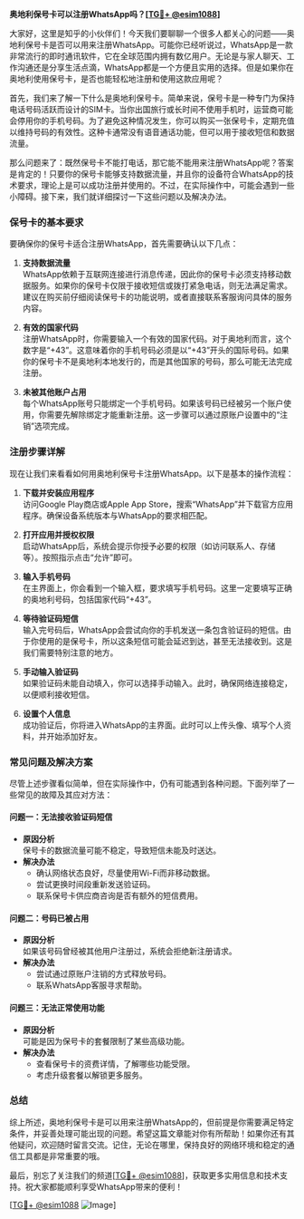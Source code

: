**奥地利保号卡可以注册WhatsApp吗？[[TG💪+ @esim1088](https://t.me/s/esim1088)]**

大家好，这里是知乎的小伙伴们！今天我们要聊聊一个很多人都关心的问题——奥地利保号卡是否可以用来注册WhatsApp。可能你已经听说过，WhatsApp是一款非常流行的即时通讯软件，它在全球范围内拥有数亿用户。无论是与家人聊天、工作沟通还是分享生活点滴，WhatsApp都是一个方便且实用的选择。但是如果你在奥地利使用保号卡，是否也能轻松地注册和使用这款应用呢？

首先，我们来了解一下什么是奥地利保号卡。简单来说，保号卡是一种专门为保持电话号码活跃而设计的SIM卡。当你出国旅行或长时间不使用手机时，运营商可能会停用你的手机号码。为了避免这种情况发生，你可以购买一张保号卡，定期充值以维持号码的有效性。这种卡通常没有语音通话功能，但可以用于接收短信和数据流量。

那么问题来了：既然保号卡不能打电话，那它能不能用来注册WhatsApp呢？答案是肯定的！只要你的保号卡能够支持数据流量，并且你的设备符合WhatsApp的技术要求，理论上是可以成功注册并使用的。不过，在实际操作中，可能会遇到一些小障碍。接下来，我们就详细探讨一下这些问题以及解决办法。

### **保号卡的基本要求**
要确保你的保号卡适合注册WhatsApp，首先需要确认以下几点：

1. **支持数据流量**  
   WhatsApp依赖于互联网连接进行消息传递，因此你的保号卡必须支持移动数据服务。如果你的保号卡仅限于接收短信或拨打紧急电话，则无法满足需求。建议在购买前仔细阅读保号卡的功能说明，或者直接联系客服询问具体的服务内容。

2. **有效的国家代码**  
   注册WhatsApp时，你需要输入一个有效的国家代码。对于奥地利而言，这个数字是“+43”。这意味着你的手机号码必须是以“+43”开头的国际号码。如果你的保号卡不是奥地利本地发行的，而是其他国家的号码，那么可能无法完成注册。

3. **未被其他账户占用**  
   每个WhatsApp账号只能绑定一个手机号码。如果该号码已经被另一个账户使用，你需要先解除绑定才能重新注册。这一步骤可以通过原账户设置中的“注销”选项完成。

### **注册步骤详解**
现在让我们来看看如何用奥地利保号卡注册WhatsApp。以下是基本的操作流程：

1. **下载并安装应用程序**  
   访问Google Play商店或Apple App Store，搜索“WhatsApp”并下载官方应用程序。确保设备系统版本与WhatsApp的要求相匹配。

2. **打开应用并授权权限**  
   启动WhatsApp后，系统会提示你授予必要的权限（如访问联系人、存储等）。按照指示点击“允许”即可。

3. **输入手机号码**  
   在主界面上，你会看到一个输入框，要求填写手机号码。这里一定要填写正确的奥地利号码，包括国家代码“+43”。

4. **等待验证码短信**  
   输入完号码后，WhatsApp会尝试向你的手机发送一条包含验证码的短信。由于你使用的是保号卡，所以这条短信可能会延迟到达，甚至无法接收到。这是我们需要特别注意的地方。

5. **手动输入验证码**  
   如果验证码未能自动填入，你可以选择手动输入。此时，确保网络连接稳定，以便顺利接收短信。

6. **设置个人信息**  
   成功验证后，你将进入WhatsApp的主界面。此时可以上传头像、填写个人资料，并开始添加好友。

### **常见问题及解决方案**
尽管上述步骤看似简单，但在实际操作中，仍有可能遇到各种问题。下面列举了一些常见的故障及其应对方法：

#### **问题一：无法接收验证码短信**
- **原因分析**  
  保号卡的数据流量可能不稳定，导致短信未能及时送达。
- **解决办法**  
  - 确认网络状态良好，尽量使用Wi-Fi而非移动数据。
  - 尝试更换时间段重新发送验证码。
  - 联系保号卡供应商咨询是否有额外的短信费用。

#### **问题二：号码已被占用**
- **原因分析**  
  如果该号码曾经被其他用户注册过，系统会拒绝新注册请求。
- **解决办法**  
  - 尝试通过原账户注销的方式释放号码。
  - 联系WhatsApp客服寻求帮助。

#### **问题三：无法正常使用功能**
- **原因分析**  
  可能是因为保号卡的套餐限制了某些高级功能。
- **解决办法**  
  - 查看保号卡的资费详情，了解哪些功能受限。
  - 考虑升级套餐以解锁更多服务。

### **总结**
综上所述，奥地利保号卡是可以用来注册WhatsApp的，但前提是你需要满足特定条件，并妥善处理可能出现的问题。希望这篇文章能对你有所帮助！如果你还有其他疑问，欢迎随时留言交流。记住，无论在哪里，保持良好的网络环境和稳定的通信工具都是非常重要的哦。

最后，别忘了关注我们的频道[[TG💪+ @esim1088](https://t.me/s/esim1088)]，获取更多实用信息和技术支持。祝大家都能顺利享受WhatsApp带来的便利！

[[TG💪+ @esim1088](https://t.me/s/esim1088) ![Image](https://i.postimg.cc/4NQfJmqS/Snipaste-2025-05-13-00-14-12.png)]
